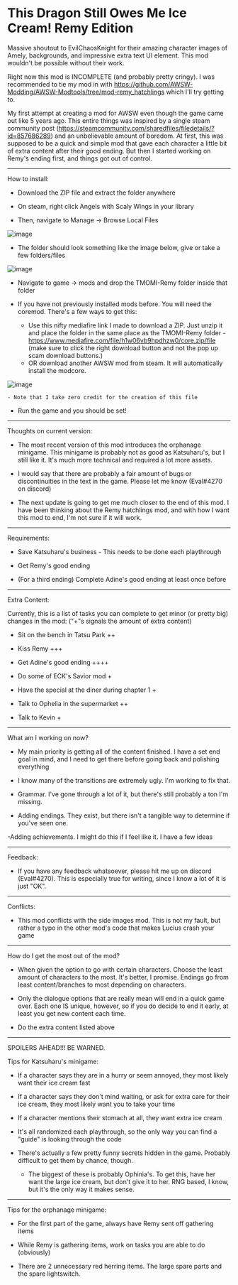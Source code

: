 # This Dragon Still Owes Me Ice Cream! Remy Edition

Massive shoutout to EvilChaosKnight for their amazing character images of Amely, backgrounds, and impressive extra text UI element. This mod wouldn't be possible without their work.

Right now this mod is INCOMPLETE (and probably pretty cringy). I was recommended to tie my mod in with https://github.com/AWSW-Modding/AWSW-Modtools/tree/mod-remy_hatchlings which I'll try getting to.

My first attempt at creating a mod for AWSW even though the game came out like 5 years ago. This entire things was inspired by a single steam community post (https://steamcommunity.com/sharedfiles/filedetails/?id=857686289) and an unbelievable amount of boredom. At first, this was supposed to be a quick and simple mod that gave each character a little bit of extra content after their good ending.
 But then I started working on Remy's ending first, and things got out of control.
 _______________________________________________________________________________________________

 How to install:

- Download the ZIP file and extract the folder anywhere

- On steam, right click Angels with Scaly Wings in your library

- Then, navigate to Manage -> Browse Local Files

![image](https://user-images.githubusercontent.com/66040554/126401579-c6d83459-4459-47a1-bcff-13593d9ab819.png)

- The folder should look something like the image below, give or take a few folders/files

![image](https://user-images.githubusercontent.com/66040554/126401778-a288a275-fafe-494a-936e-2a34c5042b20.png)

- Navigate to game -> mods and drop the TMOMI-Remy folder inside that folder

- If you have not previously installed mods before. You will need the coremod. There's a few ways to get this:
  - Use this nifty mediafire link I made to download a ZIP. Just unzip it and place the folder in the same place as the TMOMI-Remy folder - https://www.mediafire.com/file/h1w06vb9hpdhzw0/core.zip/file (make sure to click the right download button and not the pop up scam download buttons.)
  - OR download another AWSW mod from steam. It will automatically install the modcore.

![image](https://user-images.githubusercontent.com/66040554/126404558-b770c723-869c-4657-b1ac-7b1f2dd8a3c9.png)

    - Note that I take zero credit for the creation of this file

- Run the game and you should be set!

 _______________________________________________________________________________________________

 Thoughts on current version:

 - The most recent version of this mod introduces the orphanage minigame. This minigame is probably not as good as Katsuharu's, but I still like it. It's much more technical and required a lot more assets.

 - I would say that there are probably a fair amount of bugs or discontinuities in the text in the game. Please let me know (Eval#4270 on discord)

 - The next update is going to get me much closer to the end of this mod. I have been thinking about the Remy hatchlings mod, and with how I want this mod to end, I'm not sure if it will work.

 _______________________________________________________________________________________________
 
 Requirements:
 
 - Save Katsuharu's business - This needs to be done each playthrough
 
 - Get Remy's good ending

 - (For a third ending) Complete Adine's good ending at least once before
 
 ________________________________________________________________________________________________
 
 Extra Content:
 
 Currently, this is a list of tasks you can complete to get minor (or pretty big) changes in the mod: ("+"s signals the amount of extra content)

- Sit on the bench in Tatsu Park ++

- Kiss Remy +++

- Get Adine's good ending ++++

- Do some of ECK's Savior mod +

- Have the special at the diner during chapter 1 +

- Talk to Ophelia in the supermarket ++

- Talk to Kevin +

 ________________________________________________________________________________________________

What am I working on now?

- My main priority is getting all of the content finished. I have a set end goal in mind, and I need to get there before going back and polishing everything

- I know many of the transitions are extremely ugly. I'm working to fix that.

- Grammar. I've gone through a lot of it, but there's still probably a ton I'm missing.

- Adding endings. They exist, but there isn't a tangible way to determine if you've seen one.

-Adding achievements. I might do this if I feel like it. I have a few ideas

 ________________________________________________________________________________________________

 Feedback:

 - If you have any feedback whatsoever, please hit me up on discord (Eval#4270). This is especially true for writing, since I know a lot of it is just "OK".

  ________________________________________________________________________________________________

 Conflicts:

 - This mod conflicts with the side images mod. This is not my fault, but rather a typo in the other mod's code that makes Lucius crash your game

 ________________________________________________________________________________________________


  How do I get the most out of the mod?

  - When given the option to go with certain characters. Choose the least amount of characters to the most. It's better, I promise. Endings go from least content/branches to most depending on characters.

  - Only the dialogue options that are really mean will end in a quick game over. Each one IS unique, however, so if you do decide to end it early, at least you get new content each time.

  - Do the extra content listed above

 ________________________________________________________________________________________________

SPOILERS AHEAD!!! BE WARNED.

  Tips for Katsuharu's minigame:

  - If a character says they are in a hurry or seem annoyed, they most likely want their ice cream fast

  - If a character says they don't mind waiting, or ask for extra care for their ice cream, they most likely want you to take your time

  - If a character mentions their stomach at all, they want extra ice cream

  - It's all randomized each playthrough, so the only way you can find a "guide" is looking through the code

  - There's actually a few pretty funny secrets hidden in the game. Probably difficult to get them by chance, though.
    
    - The biggest of these is probably Ophinia's. To get this, have her want the large ice cream, but don't give it to her. RNG based, I know, but it's the only way it makes sense.

 ________________________________________________________________________________________________

 Tips for the orphanage minigame:

 - For the first part of the game, always have Remy sent off gathering items

 - While Remy is gathering items, work on tasks you are able to do (obviously)

 - There are 2 unnecessary red herring items. The large spare parts and the spare lightswitch.